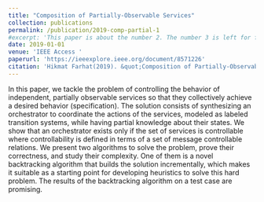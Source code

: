 ```yaml
---
title: "Composition of Partially-Observable Services"
collection: publications
permalink: /publication/2019-comp-partial-1
#excerpt: 'This paper is about the number 2. The number 3 is left for future work.'
date: 2019-01-01
venue: 'IEEE Access '
paperurl: 'https://ieeexplore.ieee.org/document/8571226'
citation: 'Hikmat Farhat(2019). &quot;Composition of Partially-Observable Services.&quot; <i>IEEE Access</i>. 7(2281).'
---
```

In this paper, we tackle the problem of controlling the behavior of independent, partially observable services so that they collectively achieve a desired behavior (specification). The solution consists of synthesizing an orchestrator to coordinate the actions of the services, modeled as labeled transition systems, while having partial knowledge about their states. We show that an orchestrator exists only if the set of services is controllable where controllability is defined in terms of a set of message controllable relations. We present two algorithms to solve the problem, prove their correctness, and study their complexity. One of them is a novel backtracking algorithm that builds the solution incrementally, which makes it suitable as a starting point for developing heuristics to solve this hard problem. The results of the backtracking algorithm on a test case are promising.

